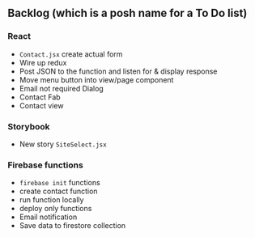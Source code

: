 ## Backlog (which is a posh name for a To Do list)

### React

- `Contact.jsx` create actual form
- Wire up redux
- Post JSON to the function and listen for & display response
- Move menu button into view/page component
- Email not required Dialog
- Contact Fab
- Contact view

### Storybook

- New story `SiteSelect.jsx`

### Firebase functions

- `firebase init` functions
- create contact function
- run function locally
- deploy only functions
- Email notification
- Save data to firestore collection